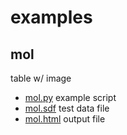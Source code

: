 # examples

## mol
table w/ image

* [mol.py](examples/mol.py) example script
* [mol.sdf](examples/mol.sdf) test data file
* [mol.html](https://cdn.rawgit.com/philopon/pandas_interactive_html/c0de080d/examples/mol.html) output file
